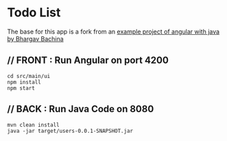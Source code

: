 # Todo List

The base for this app is a fork from an [example project of angular with java by Bhargav Bachina](https://medium.com/bb-tutorials-and-thoughts/how-to-develop-and-build-angular-app-with-java-backend-87fb603c6e17)

## // FRONT : Run Angular on port 4200

```shell
cd src/main/ui
npm install
npm start
```

## // BACK : Run Java Code on 8080
```shell
mvn clean install
java -jar target/users-0.0.1-SNAPSHOT.jar
```